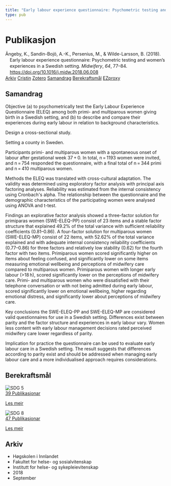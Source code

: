 ```yaml
---
title: "Early labour experience questionnaire: Psychometric testing and women's experiences in a Swedish setting"
type: pub
---
```

<h1>Publikasjon</h1>
<article id="csl-bib-container-74Q32AWY" class="csl-bib-container">
  <div class="csl-bib-body" style="line-height: 1.35; padding-left: 1em; text-indent:-1em;">
  <div class="csl-entry">&#xC4;ngeby, K., Sandin-Boj&#xF6;, A.-K., Persenius, M., &amp; Wilde-Larsson, B. (2018). Early labour experience questionnaire: Psychometric testing and women&#x2019;s experiences in a Swedish setting. <i>Midwifery</i>, <i>64</i>, 77&#x2013;84. <a href="https://doi.org/10.1016/j.midw.2018.06.008">https://doi.org/10.1016/j.midw.2018.06.008</a></div>
</div>
  <div class="csl-bib-buttons">
    <a href="#taxonomy-article-74Q32AWY" class="csl-bib-button">Arkiv</a>
    <a href="https://app.cristin.no/results/show.jsf?id=1608098" alt="Cristin URL" class="csl-bib-button">Cristin</a>
    <a href="http://zotero.org/groups/5022929/items/74Q32AWY" alt="Zotero URL" class="csl-bib-button">Zotero</a>
    <a href="#abstract-article-74Q32AWY" class="csl-bib-button">Samandrag</a>
    <a href="#sdg-article-74Q32AWY" class="csl-bib-button">Berekraftsmål</a>
    <a href="http://ezproxy.inn.no/login?url=https://doi.org/10.1016/j.midw.2018.06.008" class="csl-bib-button">EZproxy</a>
  </div>
  <div id="csl-bib-meta-container-74Q32AWY"></div>
</article>
<div id="csl-bib-meta-74Q32AWY" class="csl-bib-meta">
  <article id="abstract-article-74Q32AWY" class="abstract-article">
    <h1>Samandrag</h1>
    Objective 
(a) to psychometrically test the Early Labour Experience Questionnaire (ELEQ) among both primi- and multiparous women giving birth in a Swedish setting, and (b) to describe and compare their experiences during early labour in relation to background characteristics. 
 
Design 
a cross-sectional study. 
 
Setting 
a county in Sweden. 
 
Participants 
primi- and multiparous women with a spontaneous onset of labour after gestational week 37 + 0. In total, n = 1193 women were invited, and n = 754 responded the questionnaire, with a final total of n = 344 primi and n = 410 multiparous women. 
 
Methods 
the ELEQ was translated with cross-cultural adaptation. The validity was determined using exploratory factor analysis with principal axis factoring analyses. Reliability was estimated from the internal consistency using Cronbach's alpha. The relationship between the questionnaire and the demographic characteristics of the participating women were analysed using ANOVA and t-test. 
 
Findings 
an explorative factor analysis showed a three-factor solution for primiparas women (SWE-ELEQ-PP) consist of 23 items and a stable factor structure that explained 49.2% of the total variance with sufficient reliability coefficients (0.81–0.86). A four-factor solution for multiparous women (SWE-ELEQ-MP) consist of 22 items, with 52.62% of the total variance explained and with adequate internal consistency reliability coefficients (0.77–0.86) for three factors and relatively low stability (0.62) for the fourth factor with two items. Primiparous women scored significantly higher on items about feeling confused, and significantly lower on some items measuring emotional wellbeing and perceptions of midwifery care compared to multiparous women. Primiparous women with longer early labour (&gt;18 h), scored significantly lower on the perceptions of midwifery care. Primi- and multiparous women who were dissatisfied with their telephone conversation or with not being admitted during early labour, scored significantly lower on emotional wellbeing, higher regarding emotional distress, and significantly lower about perceptions of midwifery care. 
 
Key conclusions 
the SWE-ELEQ-PP and SWE-ELEQ-MP are considered valid questionnaires for use in a Swedish setting. Differences exist between parity and the factor structure and experiences in early labour vary. Women less content with early labour management decisions rated perceived midwifery care lower regardless of parity. 
 
Implication for practice 
the questionnaire can be used to evaluate early labour care in a Swedish setting. The result suggests that differences according to parity exist and should be addressed when managing early labour care and a more individualised approach requires considerations.
  </article>
  <article id="sdg-article-74Q32AWY" class="sdg-article">
    <h1>Berekraftsmål</h1>
    <div class="sdg-container"><div id="sdg5" class="sdg">
<img src="{{< params subfolder >}}images/sdg/sdg05_no.png" class="image" alt="SDG 5">
<div class="sdg-overlay">
<a href="{{< params subfolder >}}no/archive/?sdg=5#archive" class="sdg-publication-count"><span>39</span> Publikasjonar</a>
<p><a href="https://www.fn.no/om-fn/fns-baerekraftsmaal/likestilling-mellom-kjoennene?lang=nno-NO" class="sdg-read-more">Les meir</a></p>
</div>
</div> <div id="sdg8" class="sdg">
<img src="{{< params subfolder >}}images/sdg/sdg08_no.png" class="image" alt="SDG 8">
<div class="sdg-overlay">
<a href="{{< params subfolder >}}no/archive/?sdg=8#archive" class="sdg-publication-count"><span>47</span> Publikasjonar</a>
<p><a href="https://www.fn.no/om-fn/fns-baerekraftsmaal/anstendig-arbeid-og-oekonomisk-vekst?lang=nno-NO" class="sdg-read-more">Les meir</a></p>
</div>
</div></div>
  </article>
  <article id="taxonomy-article-74Q32AWY" class="taxonomy-article">
    <h1>Arkiv</h1>
    <ul>
      <li>Høgskolen i Innlandet</li>
      <li>Fakultet for helse- og sosialvitenskap</li>
      <li>Institutt for helse- og sykepleievitenskap</li>
      <li>2018</li>
      <li>September</li>
    </ul>
  </article>
</div>
